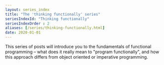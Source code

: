 ```yaml
---
layout: series_index
title: "The 'thinking functionally' series"
seriesIndexId: "Thinking functionally"
seriesIndexOrder : 2
aliases: [/series/thinking-functionally.html]
date: 2020-01-01
---
```


This series of posts will introduce you to the fundamentals of functional  programming – what does it really mean to "program functionally", and how this approach differs from object oriented or imperative programming.